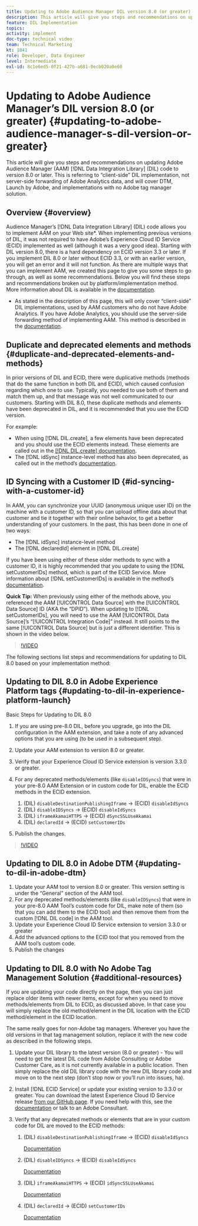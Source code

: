 ```yaml
---
title: Updating to Adobe Audience Manager DIL version 8.0 (or greater)
description: This article will give you steps and recommendations on updating Adobe Audience Manager (AAM) Data Integration Library (DIL) code to version 8.0 or later. This is referring to “client-side” DIL implementation, not server-side forwarding of Adobe Analytics data, and will cover DTM, Launch by Adobe, and implementations with no Adobe tag manager solution.
feature: DIL Implementation
topics: 
activity: implement
doc-type: technical video
team: Technical Marketing
kt: 1841
role: Developer, Data Engineer
level: Intermediate
exl-id: 8c1e6ed5-0f21-427b-a681-0ecb020a0e60
---
```

# Updating to Adobe Audience Manager’s DIL version 8.0 (or greater) {#updating-to-adobe-audience-manager-s-dil-version-or-greater}

This article will give you steps and recommendations on updating Adobe Audience Manager (AAM) [!DNL Data Integration Library] (DIL) code to version 8.0 or later. This is referring to “client-side” DIL implementation, not server-side forwarding of Adobe Analytics data, and will cover DTM, Launch by Adobe, and implementations with no Adobe tag manager solution.

## Overview {#overview}

Audience Manager’s [!DNL Data Integration Library] (DIL) code allows you to implement AAM on your Web site*. When implementing previous versions of DIL, it was not required to have Adobe’s Experience Cloud ID Service (ECID) implemented as well (although it was a very good idea). Starting with DIL version 8.0, there is a hard dependency on ECID version 3.3 or later. If you implement DIL 8.0 or later without ECID 3.3, or with an earlier version, you will get an error and it will not function. As there are multiple ways that you can implement AAM, we created this page to give you some steps to go through, as well as some recommendations. Below you will find these steps and recommendations broken out by platform/implementation method. More information about DIL is available in the [documentation](https://experienceleague.adobe.com/docs/audience-manager/user-guide/dil-api/dil-overview.html?lang=en).

* As stated in the description of this page, this will only cover “client-side” DIL implementations, used by AAM customers who do not have Adobe Analytics. If you have Adobe Analytics, you should use the server-side forwarding method of implementing AAM. This method is described in the [documentation](https://experienceleague.adobe.com/docs/analytics/admin/admin-tools/server-side-forwarding/ssf.html).

## Duplicate and deprecated elements and methods {#duplicate-and-deprecated-elements-and-methods}

In prior versions of DIL and ECID, there were duplicative methods (methods that do the same function in both DIL and ECID), which caused confusion regarding which one to use. Typically, you needed to use both of them and match them up, and that message was not well communicated to our customers. Starting with DIL 8.0, these duplicate methods and elements have been deprecated in DIL, and it is recommended that you use the ECID version.

For example:

* When using [!DNL DIL.create], a few elements have been deprecated and you should use the ECID elements instead. These elements are called out in the [[!DNL DIL.create] documentation](https://experienceleague.adobe.com/docs/audience-manager/user-guide/dil-api/class-level-dil-methods/dil-create.html).
* The [!DNL idSync] instance-level method has also been deprecated, as called out in the method’s [documentation](https://experienceleague.adobe.com/docs/audience-manager/user-guide/dil-api/dil-instance-methods.html).

## ID Syncing with a Customer ID {#id-syncing-with-a-customer-id}

In AAM, you can synchronize your UUID (anonymous unique user ID) on the machine with a customer ID, so that you can upload offline data about that customer and tie it together with their online behavior, to get a better understanding of your customers. In the past, this has been done in one of two ways:

* The [!DNL idSync] instance-level method
* The [!DNL declaredId] element in [!DNL DIL.create]

If you have been using either of these older methods to sync with a customer ID, it is highly recommended that you update to using the [!DNL setCustomerIDs] method, which is part of the ECID Service. More information about [!DNL setCustomerIDs] is available in the method’s [documentation](https://experienceleague.adobe.com/docs/id-service/using/id-service-api/methods/setcustomerids.html).

**Quick Tip:** When previously using either of the methods above, you referenced the AAM [!UICONTROL Data Source] with the [!UICONTROL Data Source] ID (AKA the “DPID”). When updating to [!DNL setCustomerIDs], you will need to use the AAM [!UICONTROL Data Source]’s “[!UICONTROL Integration Code]” instead. It still points to the same [!UICONTROL Data Source] but is just a different identifier. This is shown in the video below.

>[!VIDEO](https://video.tv.adobe.com/v/23873/?quality=12)

The following sections list steps and recommendations for updating to DIL 8.0 based on your implementation method:

## Updating to DIL 8.0 in Adobe Experience Platform tags {#updating-to-dil-in-experience-platform-launch}

Basic Steps for Updating to DIL 8.0

1. If you are using pre-8.0 DIL, before you upgrade, go into the DIL configuration in the AAM extension, and take a note of any advanced options that you are using (to be used in a subsequent step).
1. Update your AAM extension to version 8.0 or greater.
1. Verify that your Experience Cloud ID Service extension is version 3.3.0 or greater.
1. For any deprecated methods/elements (like `disableIDSyncs`) that were in your pre-8.0 AAM Extension or in custom code for DIL, enable the ECID methods in the ECID extension.

    1. (DIL) `disableDestinationPublishingIframe` -&gt; (ECID) `disableIdSyncs`
    1. (DIL) `disableIDSyncs` -&gt; (ECID) `disableIdSyncs`
    1. (DIL) `iframeAkamaiHTTPS` -&gt; (ECID) `dSyncSSLUseAkamai`
    1. (DIL) `declaredId` -&gt; (ECID) `setCustomerIDs`

1. Publish the changes.

>[!VIDEO](https://video.tv.adobe.com/v/23874/?quality=12)

## Updating to DIL 8.0 in Adobe DTM {#updating-to-dil-in-adobe-dtm}

1. Update your AAM tool to version 8.0 or greater. This version setting is under the “General” section of the AAM tool.
1. For any deprecated methods/elements (like `disableIDSyncs`) that were in your pre-8.0 AAM Tool’s custom code for DIL, make note of them (so that you can add them to the ECID tool) and then remove them from the custom [!DNL DIL code] in the AAM tool.
1. Update your Experience Cloud ID Service extension to version 3.3.0 or greater
1. Add the advanced options to the ECID tool that you removed from the AAM tool’s custom code.
1. Publish the changes

## Updating to DIL 8.0 with No Adobe Tag Management Solution {#additional-resources}

If you are updating your code directly on the page, then you can just replace older items with newer items, except for when you need to move methods/elements from DIL to ECID, as discussed above. In that case you will simply replace the old method/element in the DIL location with the ECID method/element in the ECID location.

The same really goes for non-Adobe tag managers. Wherever you have the old versions in that tag management solution, replace it with the new code as described in the following steps.

1. Update your DIL library to the latest version (8.0 or greater) - You will need to get the latest DIL code from Adobe Consulting or Adobe Customer Care, as it is not currently available in a public location. Then simply replace the old DIL library code with the new DIL library code and move on to the next step (don’t stop now or you’ll run into issues, ha).
1. Install [!DNL ECID Service] or update your existing version to 3.3.0 or greater. You can download the latest Experience Cloud ID Service release [from our GitHub page](https://github.com/Adobe-Marketing-Cloud/id-service/releases). If you need help with this, see the [documentation](https://experienceleague.adobe.com/docs/id-service/using/home.html) or talk to an Adobe Consultant.

1. Verify that any deprecated methods or elements that are in your custom code for DIL are moved to the ECID methods:

    1. (DIL) `disableDestinationPublishingIframe` -&gt; (ECID) `disableIdSyncs`

        [Documentation](https://experienceleague.adobe.com/docs/id-service/using/id-service-api/configurations/disableidsync.html)

    1. (DIL) `disableIDSyncs` -&gt; (ECID) `disableIdSyncs`

        [Documentation](https://experienceleague.adobe.com/docs/id-service/using/id-service-api/configurations/disableidsync.html)

    1. (DIL) `iframeAkamaiHTTPS` -&gt; (ECID) `idSyncSSLUseAkamai`

        [Documentation](https://experienceleague.adobe.com/docs/audience-manager/user-guide/dil-api/class-level-dil-methods/dil-create.html)

    1. (DIL) `declaredId` -&gt; (ECID) `setCustomerIDs`

        [Documentation](https://experienceleague.adobe.com/docs/id-service/using/id-service-api/methods/setcustomerids.html)
